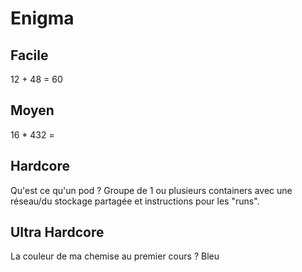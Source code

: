 # Enigma

## Facile
12 + 48 = 60

## Moyen 
16 * 432 = 

## Hardcore
Qu'est ce qu'un pod ? Groupe de 1 ou plusieurs containers avec une réseau/du stockage partagée et instructions  pour les "runs".

## Ultra Hardcore
La couleur de ma chemise au premier cours ? Bleu
